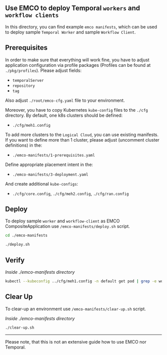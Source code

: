 ## Use EMCO to deploy Temporal `workers` and `workflow clients`

In this directory, you can find example `emco manifests`, which can be used to deploy sample `Temporal Worker` and sample
`Workflow Client`. 

## Prerequisites

In order to make sure that everything will work fine, you have to adjust application configuration via
profile packages (Profiles can be found at `./pkg/profiles`). Please adjust fields:
  * `temporalServer` 
  * `repository` 
  * `tag`

Also adjust `./root/emco-cfg.yaml` file to your environment.

Moreover, you have to copy Kubernetes `kube-config` files to the `./cfg` directory. 
By default, one k8s clusters should be defined:
  * `./cfg/meh1.config`

To add more clusters to the `Logical Cloud`, you can use existing manifests.
If you want to define more than 1 cluster, please adjust (uncomment cluster definitions) in the:
  * `./emco-manifests/1-prerequisites.yaml`

Define appropriate placement intent in the:

  * `./emco-manifests/3-deployment.yaml`

And create additional `kube-configs`:
  * `./cfg/core.config`, `./cfg/meh2.config`, `./cfg/ran.config`

## Deploy

To deploy sample `worker` and `workflow-client` as EMCO CompositeApplication use
`/emco-manifests/deploy.sh` script.

```bash
cd ./emco-manifests
```

```bash
./deploy.sh
```

## Verify

*Inside ./emco-manifests directory*

```bash
kubectl --kubeconfig ../cfg/meh1.config -n default get pod | grep -e worker -e workflowclient
```

## Clear Up

To clear-up an environment use `/emco-manifests/clear-up.sh` script.

*Inside ./emco-manifests directory*

```bash
./clear-up.sh
```

---

Please note, that this is not an extensive guide how to use EMCO nor Temporal.